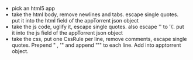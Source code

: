 

* pick an html5 app
* take the html body, remove newlines and tabs. escape single quotes. put it into the html field of the appTorrent json object
* take the js code, uglify it, escape single quotes. also escape '\' to '\\'. put it into the js field of the appTorrent json object
* take the css, put one CssRule per line, remove comments, escape single quotes. Prepend "    , '" and append "'" to each line. Add into apptorrent object.
